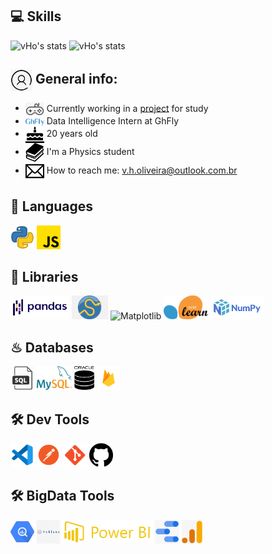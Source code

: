 ## 💻 Skills

![vHo's stats](https/github-readme-stats-deploy-nu.vercel.app/api/top-langs/?username=vHo-alt&hide_border=true&theme=tokyonight&layout=compact&langcount=16&hide=Jupyter%20Notebook,JavaScript,CSS,Go,SCSS)
![vHo's stats](https/github-readme-stats-deploy-nu.vercel.app/api?username=vHo-alt&theme=tokyonight&hide_border=true%count_private=true&&include_all_commits=true)

<div align='left'>
  <h2><img align='center' width='35' alt="GIF" src="./Images/profile.png"/> General info:</h2>

  - <img align='center' width='30' alt="GIF" src="./Images/game.png"/> Currently working in a <a href="https://github.com/vHo-alt/Python_Data_Science">project</a> for study
  - <img align='center' width='30' alt="GIF" src="./Images/ghflylogo.png"/>   Data Intelligence Intern at GhFly 
  - <img align='center' width='30' alt="GIF" src="./Images/birthday.png"/>   20 years old
  - <img align='center' width='30' alt="GIF" src="./Images/study.png"/>   I'm a Physics student 
  - <img align='center' width='30' alt="GIF" src="./Images/mail.png"/>   How to reach me: v.h.oliveira@outlook.com.br
</div>

## 💬 Languages
<p>
  <img  height="38" alingn="left" src="./Images/python.png" alt="Python"/>
  <img  height="38" alingn="left" src="./Images/javascript.png" alt="JavaScript" />
</p>

## 📖 Libraries
<p>
  <img  height="38" alingn="left" src="./Images/pandas.png" alt="Pandas"/>
  <img  height="38" alingn="left" src="./Images/scipy.png" alt="Scipy"/>
  <img  height="38" alingn="left" src="./Images/matplotlib.png" alt="Matplotlib"/>
  <img  height="38" alingn="left" src="./Images/sklearn.png" alt="Sklearn"/>
  <img  height="38" alingn="left" src="./Images/numpy.png" alt="Numpy"/>
</p>

## ♨ Databases
<p>
  <img  height="38" alingn="left" src="./Images/sql.png" alt="SQL" />
  <img  height="38" alingn="left" src="./Images/mysql.png" alt="MySQL" />
  <img  height="38" alingn="left" src="./Images/oracle.png" alt="Oracle" />
  <img  height="38" alingn="left" src="./Images/firebase.png" alt="Firebase" />
</p>

## 🛠 Dev Tools
<p>    
  <img  height="38" alingn="left" src="./Images/vscode.png" alt="VS Code" />  
  <img  height="38" alingn="left" src="./Images/postman.png" alt="Postman" />
  <img  height="38" alingn="left" src="./Images/git.png" alt="Git" />
  <img  height="38" alingn="left" src="./Images/github.png" alt="GitHub" />
</p>

## 🛠 BigData Tools
<p>
  <img  height="38" alingn="left" src="./Images/bigquery.png" alt="Big Query" />
  <img  height="38" alingn="left" src="./Images/tableau.png" alt="Tableau" />
  <img  height="38" alingn="left" src="./Images/pbix.png" alt="Power BI" />
  <img  height="38" alingn="left" src="./Images/datastudio.png" alt="Data Studio" />
  <img  height="38" alingn="left" src="./Images/analytics.png" alt="Google Analytics" />
</p>